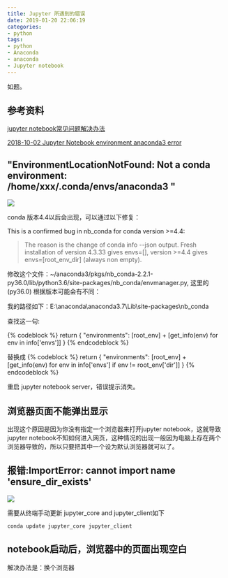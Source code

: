 ```yaml
---
title: Jupyter 所遇到的错误
date: 2019-01-20 22:06:19
categories:
- python
tags:
- python
- Anaconda
- anaconda
- Jupyter notebook
---
```

如题。

<!-- more -->

## 参考资料

[jupyter notebook常见问题解决办法](https://zhuanlan.zhihu.com/p/34337292)

[2018-10-02 Jupyter Notebook environment anaconda3 error](https://www.jianshu.com/p/7d8ce818a923)

## "EnvironmentLocationNotFound: Not a conda environment: /home/xxx/.conda/envs/anaconda3 "

![](/images/python/47_0.png)

conda 版本4.4以后会出现，可以通过以下修复：

This is a confirmed bug in nb_conda for conda version >=4.4:

>The reason is the change of conda info --json output. Fresh installation of version 4.3.33 gives envs=[], version >=4.4 gives envs=[root_env_dir] (always non empty).


修改这个文件：~/anaconda3/pkgs/nb_conda-2.2.1-py36.0/lib/python3.6/site-packages/nb_conda/envmanager.py, 这里的(py36.0) 根据版本可能会有不同：

我的路径如下：E:\anaconda\anaconda3.7\Lib\site-packages\nb_conda

查找这一句:

{% codeblock %}
return {
    "environments": [root_env] + [get_info(env)
                                  for env in info['envs']]
}
{% endcodeblock %}

替换成
{% codeblock %}
return {
    "environments": [root_env] + [get_info(env) for env in info['envs']
                                  if env != root_env['dir']]
}
{% endcodeblock %}

重启 jupyter notebook server，错误提示消失。

## 浏览器页面不能弹出显示

出现这个原因是因为你没有指定一个浏览器来打开jupyter notebook，这就导致jupyter notebook不知如何进入网页，这种情况的出现一般因为电脑上存在两个浏览器导致的，所以只要把其中一个设为默认浏览器就可以了。

## 报错:ImportError: cannot import name 'ensure_dir_exists'
![](/images/python/47_1.jpg)

需要从终端手动更新 jupyter_core and jupyter_client如下

	conda update jupyter_core jupyter_client
	
## notebook启动后，浏览器中的页面出现空白

解决办法是：换个浏览器


